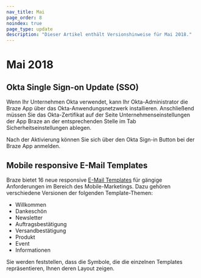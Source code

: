 ```yaml
---
nav_title: Mai
page_order: 8
noindex: true
page_type: update
description: "Dieser Artikel enthält Versionshinweise für Mai 2018."
---
```

# Mai 2018

## Okta Single Sign-on Update (SSO)

Wenn Ihr Unternehmen Okta verwendet, kann Ihr Okta-Administrator die Braze App über das Okta-Anwendungsnetzwerk installieren. Anschließend müssen Sie das Okta-Zertifikat auf der Seite Unternehmenseinstellungen der App Braze an der entsprechenden Stelle im Tab Sicherheitseinstellungen ablegen.

Nach der Aktivierung können Sie sich über den Okta Sign-in Button bei der Braze App anmelden.

## Mobile responsive E-Mail Templates

Braze bietet 16 neue responsive [E-Mail Templates]({{site.baseurl}}/user_guide/message_building_by_channel/email/creating_an_email_template/#step-2-create-or-choose-a-template) für gängige Anforderungen im Bereich des Mobile-Marketings. Dazu gehören verschiedene Versionen der folgenden Template-Themen:

- Willkommen
- Dankeschön
- Newsletter
- Auftragsbestätigung
- Versandbestätigung
- Produkt
- Event
- Informationen

Sie werden feststellen, dass die Symbole, die die einzelnen Templates repräsentieren, Ihnen deren Layout zeigen.


